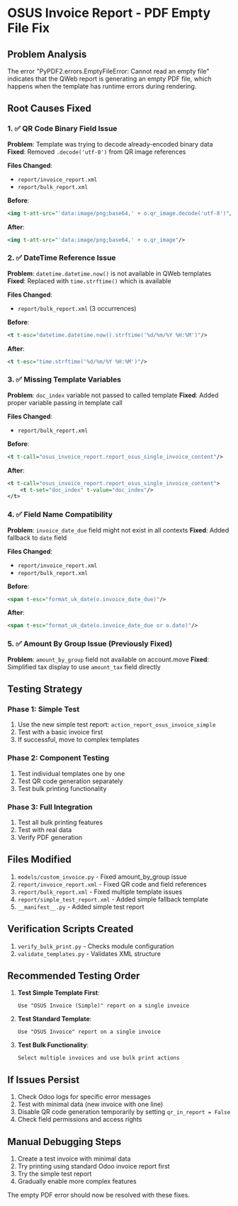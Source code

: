 # OSUS Invoice Report - PDF Empty File Fix

## Problem Analysis
The error "PyPDF2.errors.EmptyFileError: Cannot read an empty file" indicates that the QWeb report is generating an empty PDF file, which happens when the template has runtime errors during rendering.

## Root Causes Fixed

### 1. ✅ QR Code Binary Field Issue
**Problem**: Template was trying to decode already-encoded binary data
**Fixed**: Removed `.decode('utf-8')` from QR image references

**Files Changed**:
- `report/invoice_report.xml`
- `report/bulk_report.xml`

**Before**:
```xml
<img t-att-src="'data:image/png;base64,' + o.qr_image.decode('utf-8')"/>
```

**After**:
```xml
<img t-att-src="'data:image/png;base64,' + o.qr_image"/>
```

### 2. ✅ DateTime Reference Issue
**Problem**: `datetime.datetime.now()` is not available in QWeb templates
**Fixed**: Replaced with `time.strftime()` which is available

**Files Changed**:
- `report/bulk_report.xml` (3 occurrences)

**Before**:
```xml
<t t-esc="datetime.datetime.now().strftime('%d/%m/%Y %H:%M')"/>
```

**After**:
```xml
<t t-esc="time.strftime('%d/%m/%Y %H:%M')"/>
```

### 3. ✅ Missing Template Variables
**Problem**: `doc_index` variable not passed to called template
**Fixed**: Added proper variable passing in template call

**Files Changed**:
- `report/bulk_report.xml`

**Before**:
```xml
<t t-call="osus_invoice_report.report_osus_single_invoice_content"/>
```

**After**:
```xml
<t t-call="osus_invoice_report.report_osus_single_invoice_content">
    <t t-set="doc_index" t-value="doc_index"/>
</t>
```

### 4. ✅ Field Name Compatibility
**Problem**: `invoice_date_due` field might not exist in all contexts
**Fixed**: Added fallback to `date` field

**Files Changed**:
- `report/invoice_report.xml`
- `report/bulk_report.xml`

**Before**:
```xml
<span t-esc="format_uk_date(o.invoice_date_due)"/>
```

**After**:
```xml
<span t-esc="format_uk_date(o.invoice_date_due or o.date)"/>
```

### 5. ✅ Amount By Group Issue (Previously Fixed)
**Problem**: `amount_by_group` field not available on account.move
**Fixed**: Simplified tax display to use `amount_tax` field directly

## Testing Strategy

### Phase 1: Simple Test
1. Use the new simple test report: `action_report_osus_invoice_simple`
2. Test with a basic invoice first
3. If successful, move to complex templates

### Phase 2: Component Testing
1. Test individual templates one by one
2. Test QR code generation separately
3. Test bulk printing functionality

### Phase 3: Full Integration
1. Test all bulk printing features
2. Test with real data
3. Verify PDF generation

## Files Modified
1. `models/custom_invoice.py` - Fixed amount_by_group issue
2. `report/invoice_report.xml` - Fixed QR code and field references
3. `report/bulk_report.xml` - Fixed multiple template issues
4. `report/simple_test_report.xml` - Added simple fallback template
5. `__manifest__.py` - Added simple test report

## Verification Scripts Created
1. `verify_bulk_print.py` - Checks module configuration
2. `validate_templates.py` - Validates XML structure

## Recommended Testing Order
1. **Test Simple Template First**:
   ```
   Use "OSUS Invoice (Simple)" report on a single invoice
   ```

2. **Test Standard Template**:
   ```
   Use "OSUS Invoice" report on a single invoice
   ```

3. **Test Bulk Functionality**:
   ```
   Select multiple invoices and use bulk print actions
   ```

## If Issues Persist
1. Check Odoo logs for specific error messages
2. Test with minimal data (new invoice with one line)
3. Disable QR code generation temporarily by setting `qr_in_report = False`
4. Check field permissions and access rights

## Manual Debugging Steps
1. Create a test invoice with minimal data
2. Try printing using standard Odoo invoice report first
3. Try the simple test report
4. Gradually enable more complex features

The empty PDF error should now be resolved with these fixes.
